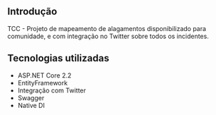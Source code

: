 ## Introdução

TCC - Projeto de mapeamento de alagamentos disponibilizado para comunidade, e com integração no Twitter sobre todos os incidentes.

## Tecnologias utilizadas

- ASP.NET Core 2.2
- EntityFramework
- Integração com Twitter
- Swagger
- Native DI
